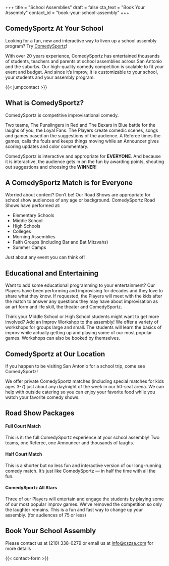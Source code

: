 +++
title = "School Assemblies"
draft = false
cta_text = "Book Your Assembly"
contact_id = "book-your-school-assembly"
+++

## ComedySportz At Your School

Looking for a fun, new and interactive way to liven up a school assembly program? Try [ComedySportz](https://www.cszsa.com/#about)!

With over 20 years experience, ComedySportz has entertained thousands of students, teachers and parents at school assemblies across San Antonio and the suburbs. Our high-quality comedy competition is scalable to fit your event and budget. And since it’s improv, it is customizable to your school, your students and your assembly program.

{{< jumpcontact >}}

## What is ComedySportz?

ComedySportz is competitive improvisational comedy.

Two teams, The Punslingers in Red and The Bexars in Blue battle for the laughs of you, the Loyal Fans. The Players create comedic scenes, songs and games based on the suggestions of the audience. A Referee times the games, calls the fouls and keeps things moving while an Announcer gives scoring updates and color commentary.

ComedySportz is interactive and appropriate for **EVERYONE**. And because it is interactive, the audience gets in on the fun by awarding points, shouting out suggestions and choosing the **WINNER**!

## A ComedySportz Match is for Everyone

Worried about content? Don’t be! Our Road Shows are appropriate for school show audiences of any age or background. ComedySportz Road Shows have performed at:

- Elementary Schools
- Middle School
- High Schools
- Colleges
- Morning Assemblies
- Faith Groups (including Bar and Bat Mitzvahs)
- Summer Camps

Just about any event you can think of!

## Educational and Entertaining

Want to add some educational programming to your entertainment? Our Players have been performing and improvising for decades and they love to share what they know. If requested, the Players will meet with the kids after the match to answer any questions they may have about improvisation as an art form and life skill, the theater and ComedySportz.

Think your Middle School or High School students might want to get more involved? Add an Improv Workshop to the assembly! We offer a variety of workshops for groups large and small. The students will learn the basics of improv while actually getting up and playing some of our most popular games.  Workshops can also be booked by themselves.

## ComedySportz at Our Location

If you happen to be visiting San Antonio for a school trip, come see ComedySportz!

We offer private ComedySportz matches (including special matches for kids ages 3-7) just about any day/night of the week in our 50-seat arena. We can help with outside catering so you can enjoy your favorite food while you watch your favorite comedy shows.

## Road Show Packages

#### Full Court Match

This is it: the full ComedySportz experience at your school assembly! Two teams, one Referee, one Announcer and thousands of laughs.

#### Half Court Match

This is a shorter but no less fun and interactive version of our long-running comedy match. It’s just like ComedySportz — in half the time with all the fun.

#### ComedySportz All Stars

Three of our Players will entertain and engage the students by playing some of our most popular improv games. We’ve removed the competition so only the laughter remains. This is a fun and fast way to change up your assembly. (for audiences of 75 or less)

## Book Your School Assembly

Please contact us at (210) 338-0279 or email us at info@cszsa.com for more details

{{< contact-form >}}
